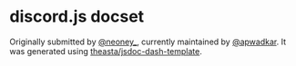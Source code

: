 discord.js docset
=======================

Originally submitted by [@neoney_](https://twitter.com/neoney_), currently maintained by [@apwadkar](https://github.com/apwadkar).
It was generated using [theasta/jsdoc-dash-template](https://github.com/theasta/jsdoc-dash-template#readme).
